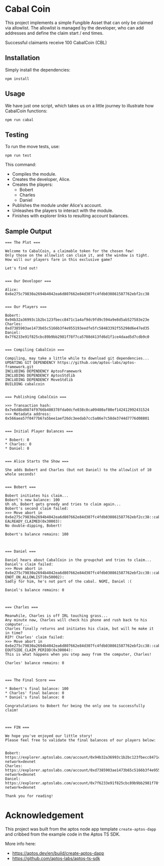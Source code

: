 # Cabal Coin

This project implements a simple Fungible Asset that can only be claimed via allowlist.
The allowlist is managed by the developer, who can add addresses and define the claim start / end times.

Successful claimants receive 100 CabalCoin (CBL)

## Installation

Simply install the dependencies:

`npm install`

## Usage

We have just one script, which takes us on a little journey to illustrate how CabalCoin functions:

`npm run cabal`

## Testing

To run the move tests, use:

`npm run test`

This command:

- Compiles the module.
- Creates the developer, Alice.
- Creates the players:
  - Bobert
  - Charles
  - Daniel
- Publishes the module under Alice's account.
- Unleashes the players to interact with the module.
- Finishes with explorer links to resulting account balances.

## Sample Output

```
=== The Plot ===

Welcome to CabalCoin, a claimable token for the chosen few!
Only those on the allowlist can claim it, and the window is tight.
How will our players fare in this exclusive game?

Let's find out!


=== Our Developer ===

Alice: 0x6e275c79830a2694b4042ea6d807662e84d307fc4fdb030861587762ebf2cc38


=== Our Players ===

Bobert: 0x94b32a36993c1b2bc123fbecc8471c1a4af9dc9fd9c594a9e8d5ab527583e23e
Charles: 0xd7385903ae1473b65c5166b3f4e955193eedfe5fc58483392f55298d6e47ed35
Daniel: 0x7f6233e91f825cbc89b9bb2981f78f7ca5708d413fd6d1f1ce4daad5d7cdb9c0


=== Compiling CabalCoin ===

Compiling, may take a little while to download git dependencies...
UPDATING GIT DEPENDENCY https://github.com/aptos-labs/aptos-framework.git
INCLUDING DEPENDENCY AptosFramework
INCLUDING DEPENDENCY AptosStdlib
INCLUDING DEPENDENCY MoveStdlib
BUILDING cabalcoin


=== Publishing CabalCoin ===

>>> Transaction hash: 0x7e6d8bd0874f9766b400378fda0dcfe038c0ca09480af80ef142412992431524
>>> Metadata address: 0x566aea57f0477b67a5bee1aef26dc3eedab7cc5a86e7c58de3744d7776d08801


=== Initial Player Balances ===

* Bobert: 0
* Charles: 0
* Daniel: 0


=== Alice Starts the Show ===

She adds Bobert and Charles (but not Daniel) to the allowlist of 10 whole seconds!


=== Bobert ===

Bobert initiates his claim...
Bobert's new balance: 100
Uh oh, Bobert gets greedy and tries to claim again...
Bobert's second claim failed:
>>> Move abort in 0x6e275c79830a2694b4042ea6d807662e84d307fc4fdb030861587762ebf2cc38::cabalcoin: EALREADY_CLAIMED(0x30003):
No double-dipping, Bobert!

Bobert's balance remains: 100



=== Daniel ===

Daniel hears about CabalCoin in the groupchat and tries to claim...
Daniel's claim failed:
>>> Move abort in 0x6e275c79830a2694b4042ea6d807662e84d307fc4fdb030861587762ebf2cc38::cabalcoin: ENOT_ON_ALLOWLIST(0x50002):
Sadly for him, he's not part of the cabal. NGMI, Daniel :(

Daniel's balance remains: 0



=== Charles ===

Meanwhile, Charles is off IRL touching grass...
Any minute now, Charles will check his phone and rush back to his computer...
Charles finally returns and initiates his claim, but will he make it in time?
RIP! Charles' claim failed:
>>> Move abort in 0x6e275c79830a2694b4042ea6d807662e84d307fc4fdb030861587762ebf2cc38::cabalcoin: EOUTSIDE_CLAIM_PERIOD(0x30004):
This is what happens when you step away from the computer, Charles!

Charles' balance remains: 0



=== The Final Score ===

* Bobert's final balance: 100
* Charles' final balance: 0
* Daniel's final balance: 0

Congratulations to Bobert for being the only one to successfully claim!



=== FIN ===

We hope you've enjoyed our little story!
Please feel free to validate the final balances of our players below:


Bobert: https://explorer.aptoslabs.com/account/0x94b32a36993c1b2bc123fbecc8471c1a4af9dc9fd9c594a9e8d5ab527583e23e/coins?network=devnet
Charles: https://explorer.aptoslabs.com/account/0xd7385903ae1473b65c5166b3f4e955193eedfe5fc58483392f55298d6e47ed35/coins?network=devnet
Daniel: https://explorer.aptoslabs.com/account/0x7f6233e91f825cbc89b9bb2981f78f7ca5708d413fd6d1f1ce4daad5d7cdb9c0/coins?network=devnet

Thank you for reading!
```

# Acknowledgement

This project was built from the aptos node app template `create-aptos-dapp` and cribbed from the example code in the Aptos TS SDK.

More info here:

- https://aptos.dev/en/build/create-aptos-dapp
- https://github.com/aptos-labs/aptos-ts-sdk
